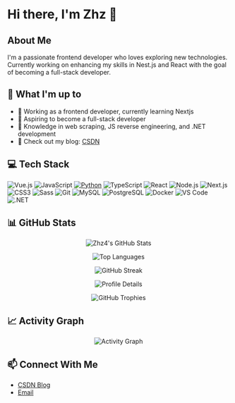 # Hi there, I'm Zhz 👋

## About Me
I'm a passionate frontend developer who loves exploring new technologies. Currently working on enhancing my skills in Nest.js and React with the goal of becoming a full-stack developer.

## 🚀 What I'm up to
- 🌱 Working as a frontend developer, currently learning Nextjs
- 👯 Aspiring to become a full-stack developer
- 🔭 Knowledge in web scraping, JS reverse engineering, and .NET development
- 📝 Check out my blog: [CSDN](https://blog.csdn.net/qq_51688013?spm=1000.2115.3001.5343)

## 💻 Tech Stack
![Vue.js](https://img.shields.io/badge/-Vue.js-4FC08D?style=for-the-badge&logo=Vue.js&logoColor=ffffff)
![JavaScript](https://img.shields.io/badge/JavaScript-F7DF1E?style=for-the-badge&logo=JavaScript&logoColor=000000)
[![Python](https://img.shields.io/badge/-Python-3776AB?style=for-the-badge&logo=python&logoColor=ffffff)](https://www.python.org/)
![TypeScript](https://img.shields.io/badge/-TypeScript-3178C6?style=for-the-badge&logo=typescript&logoColor=ffffff)
![React](https://img.shields.io/badge/-React-61DAFB?style=for-the-badge&logo=react&logoColor=000000)
![Node.js](https://img.shields.io/badge/-Node.js-339933?style=for-the-badge&logo=node.js&logoColor=ffffff)
![Next.js](https://img.shields.io/badge/-Next.js-000000?style=for-the-badge&logo=next.js&logoColor=ffffff)
![CSS3](https://img.shields.io/badge/-CSS3-1572B6?style=for-the-badge&logo=css3&logoColor=ffffff)
![Sass](https://img.shields.io/badge/-Sass-CC6699?style=for-the-badge&logo=sass&logoColor=ffffff)
![Git](https://img.shields.io/badge/-Git-F05032?style=for-the-badge&logo=git&logoColor=ffffff)
![MySQL](https://img.shields.io/badge/-MySQL-4479A1?style=for-the-badge&logo=mysql&logoColor=ffffff)
![PostgreSQL](https://img.shields.io/badge/-PostgreSQL-336791?style=for-the-badge&logo=postgresql&logoColor=ffffff)
![Docker](https://img.shields.io/badge/-Docker-2496ED?style=for-the-badge&logo=docker&logoColor=ffffff)
![VS Code](https://img.shields.io/badge/-VS%20Code-007ACC?style=for-the-badge&logo=visual-studio-code&logoColor=ffffff)
![.NET](https://img.shields.io/badge/-.NET-512BD4?style=for-the-badge&logo=dotnet&logoColor=ffffff)

## 📊 GitHub Stats

<p align="center">
  <img src="https://github-readme-stats.vercel.app/api?username=Zhz4&show_icons=true&theme=radical" alt="Zhz4's GitHub Stats" />
</p>

<p align="center">
  <img src="https://github-readme-stats.vercel.app/api/top-langs/?username=Zhz4&layout=compact&theme=dark" alt="Top Languages" />
</p>

<p align="center">
  <img src="https://github-readme-streak-stats.herokuapp.com/?user=Zhz4&theme=dark&date_format=M%20j%5B%2C%20Y%5D" alt="GitHub Streak" />
</p>

<p align="center">
  <img src="https://github-profile-summary-cards.vercel.app/api/cards/profile-details?username=Zhz4&theme=dracula" alt="Profile Details" />
</p>

<p align="center">
  <img src="https://github-profile-trophy.vercel.app/?username=Zhz4&theme=onedark&column=7" alt="GitHub Trophies" />
</p>

## 📈 Activity Graph
<p align="center">
  <img src="https://activity-graph.herokuapp.com/graph?username=Zhz4&theme=github" alt="Activity Graph" />
</p>

## 📫 Connect With Me
- [CSDN Blog](https://blog.csdn.net/qq_51688013?spm=1000.2115.3001.5343)
- [Email](mailto:1057213071@qq.com)
<!-- 
- [LinkedIn](https://linkedin.com/in/yourprofile)
- [Twitter](https://twitter.com/yourhandle)
-->
